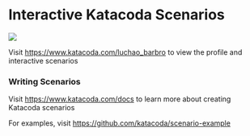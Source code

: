 # Interactive Katacoda Scenarios

[![](http://shields.katacoda.com/katacoda/luchao_barbro/count.svg)](https://www.katacoda.com/luchao_barbro "Get your profile on Katacoda.com")

Visit https://www.katacoda.com/luchao_barbro to view the profile and interactive scenarios

### Writing Scenarios
Visit https://www.katacoda.com/docs to learn more about creating Katacoda scenarios

For examples, visit https://github.com/katacoda/scenario-example
